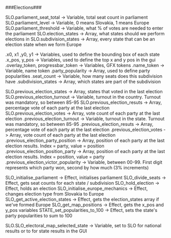 ###Elections###

SLO.parliament_seat_total 			-> Variable, total seat count in parliament
SLO.parliament_level 				-> Variable, 0 means Slovakia, 1 means Europe
SLO.parliament_threshold			-> Variable, what % of votes are needed to enter the parliament
SLO.election_states 				-> Array, what states should we perform elections in
SLO.subdivision_states				-> Array, every state that can be an election state when we form Europe

<state>.x0, x1 ,y0, y1				-> Variables, used to define the bounding box of each state
<state>.x_pos, y_pos				-> Variables, used to define the top x and y pos in the gui
<state>.overlay_token, progressbar_token	-> Variables, GFX tokens
<state>.name_token				-> Variable, name token
<state>.party_popularity			-> Array, used to define party popularities
<state>.seat_count				-> Variable, how many seats does this subdivision have
<state>.subdivision_states			-> Array, which states are part of the subdivision

SLO.previous_election_states			-> Array, states that voted in the last election
SLO.previous_election_turnout			-> Variable, turnout in the country. Turnout was mandatory, so between 85-95
SLO.previous_election_resuts			-> Array, percentage vote of each party at the last election
SLO.previous_election_votes			-> Array, vote count of each party at the last election
<state>.previous_election_turnout		-> Variable, turnout in the state. Turnout was mandatory, so between 85-95
<state>.previous_election_resuts		-> Array, percentage vote of each party at the last election
<state>.previous_election_votes			-> Array, vote count of each party at the last election
<state>.previous_election_party_position	-> Array, position of each party at the last election results. Index = party, value = position
<state>.previous_election_position_party	-> Array, position of each party at the last election results. Index = position, value = party
<state>.previous_election_victor_popularity	-> Variable, between 00-99. First digit represents which party won, second by how much (3% increments)


SLO_initialise_parliament			-> Effect, initialises parliament
SLO_divide_seats				-> Effect, gets seat counts for each state / subdivision
SLO_hold_election				-> Effect, holds an election
SLO_initialise_europe_mechanics			-> Effect, changes election type from Slovakia to Europe
SLO_get_active_election_states			-> Effect, gets the election_states array if we've formed Europe
SLO_get_map_positions				-> Effect, gets the x_pos and y_pos variables
STATE_set_popularities_to_100			-> Effect, sets the state's party popularities to sum to 100

SLO.SLO_electoral_map_selected_state		-> Variable, set to SLO for national results or to <state> for state results in the GUI